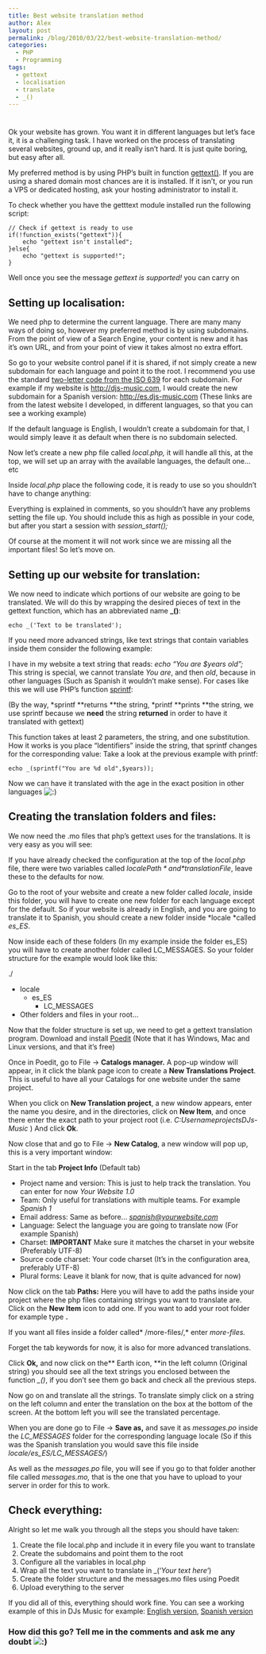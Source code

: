```yaml
---
title: Best website translation method
author: Alex
layout: post
permalink: /blog/2010/03/22/best-website-translation-method/
categories:
  - PHP
  - Programming
tags:
  - gettext
  - localisation
  - translate
  - _()
---
```

# 

Ok your website has grown. You want it in different languages but let’s face it, it is a challenging task. I have worked on the process of translating several websites, ground up, and it really isn’t hard. It is just quite boring, but easy after all.

My preferred method is by using PHP’s built in function [gettext()][1]. If you are using a shared domain most chances are it is installed. If it isn’t, or you run a VPS or dedicated hosting, ask your hosting administrator to install it.

 [1]: http://php.net/manual/en/book.gettext.php

To check whether you have the getttext module installed run the following script:

    // Check if gettext is ready to use
    if(!function_exists("gettext")){
        echo "gettext isn't installed";
    }else{
        echo "gettext is supported!";
    }

Well once you see the message *gettext is supported!* you can carry on

## Setting up localisation:

We need php to determine the current language. There are many many ways of doing so, however my preferred method is by using subdomains. From the point of view of a Search Engine, your content is new and it has it’s own URL, and from your point of view it takes almost no extra effort.

So go to your website control panel if it is shared, if not simply create a new subdomain for each language and point it to the root. I recommend you use the standard [two-letter code from the ISO 639][2] for each subdomain. For example if my website is http://djs-music.com, I would create the new subdomain for a Spanish version: http://es.djs-music.com (These links are from the latest website I developed, in different languages, so that you can see a working example)

 [2]: http://urbanoalvarez.es/blog/2008/03/17/iso-639-2-letter-codes/

If the default language is English, I wouldn’t create a subdomain for that, I would simply leave it as default when there is no subdomain selected.

Now let’s create a new php file called *local.php,* it will handle all this, at the top, we will set up an array with the available languages, the default one… etc

Inside *local.php* place the following code, it is ready to use so you shouldn’t have to change anything:

    

Everything is explained in comments, so you shouldn’t have any problems setting the file up. You should include this as high as possible in your code, but after you start a session with *session_start();*

Of course at the moment it will not work since we are missing all the important files! So let’s move on.

## Setting up our website for translation:

We now need to indicate which portions of our website are going to be translated. We will do this by wrapping the desired pieces of text in the gettext function, which has an abbreviated name **_()**:

    echo _('Text to be translated');

If you need more advanced strings, like text strings that contain variables inside them consider the following example:

I have in my website a text string that reads: *echo “You are $years old”;* This string is special, we cannot translate *You are*, and then *old*, because in other languages (Such as Spanish it wouldn’t make sense). For cases like this we will use PHP’s function [sprintf][3]:

 [3]: http://php.net/manual/en/function.sprintf.php

(By the way, *sprintf **returns **the string, *printf **prints **the string, we use sprintf because we **need** the string **returned** in order to have it translated with gettext)

This function takes at least 2 parameters, the string, and one substitution. How it works is you place “Identifiers” inside the string, that sprintf changes for the corresponding value: Take a look at the previous example with printf:

    echo _(sprintf("You are %d old",$years));

Now we can have it translated with the age in the exact position in other languages ![:)][4] 

 [4]: http://urbanoalvarez.es/blog/wp-includes/images/smilies/icon_smile.gif

## Creating the translation folders and files:

We now need the .mo files that php’s gettext uses for the translations. It is very easy as you will see:

If you have already checked the configuration at the top of the *local.php* file, there were two variables called *$localePath* and *$translationFile*, leave these to the defaults for now.

Go to the root of your website and create a new folder called *locale*, inside this folder, you will have to create one new folder for each language except for the default. So if your website is already in English, and you are going to translate it to Spanish, you should create a new folder inside *locale *called *es_ES*.

Now inside each of these folders (In my example inside the folder es\_ES) you will have to create another folder called LC\_MESSAGES. So your folder structure for the example would look like this:

./

*   locale 
    *   es_ES 
        *   LC_MESSAGES
*   Other folders and files in your root…

Now that the folder structure is set up, we need to get a gettext translation program. Download and install [Poedit][5] (Note that it has Windows, Mac and Linux versions, and that it’s free)

 [5]: http://www.poedit.net/download.php

Once in Poedit, go to File -> **Catalogs manager.** A pop-up window will appear, in it click the blank page icon to create a **New Translations Project**. This is useful to have all your Catalogs for one website under the same project.

When you click on **New Translation project**, a new window appears, enter the name you desire, and in the directories, click on **New Item**, and once there enter the exact path to your project root (i.e. *C:UsernameprojectsDJs-Music* ) And click **Ok**.

Now close that and go to File -> **New Catalog**, a new window will pop up, this is a very important window:

Start in the tab **Project Info** (Default tab)

*   Project name and version: This is just to help track the translation. You can enter for now *Your Website 1.0*
*   Team: Only useful for translations with multiple teams. For example *Spanish 1*
*   Email address: Same as before… *spanish@yourwebsite.com*
*   Language: Select the language you are going to translate now (For example Spanish)
*   Charset: **IMPORTANT** Make sure it matches the charset in your website (Preferably UTF-8)
*   Source code charset: Your code charset (It’s in the configuration area, preferably UTF-8)
*   Plural forms: Leave it blank for now, that is quite advanced for now)

Now click on the tab **Paths:** Here you will have to add the paths inside your project where the php files containing strings you want to translate are. Click on the **New Item** icon to add one. If you want to add your root folder for example type **.**

If you want all files inside a folder called* /more-files/,* enter *more-files.*

Forget the tab keywords for now, it is also for more advanced translations.

Click **Ok,** and now click on the** Earth icon, **in the left column (Original string) you should see all the text strings you enclosed between the function *_()*, if you don’t see them go back and check all the previous steps.

Now go on and translate all the strings. To translate simply click on a string on the left column and enter the translation on the box at the bottom of the screen. At the bottom left you will see the translated percentage.

When you are done go to File -> **Save as,** and save it as *messages.po* inside the *LC_MESSAGES* folder for the corresponding language locale (So if this was the Spanish translation you would save this file inside *locale/es\_ES/LC\_MESSAGES/*)

As well as the *messages.po* file, you will see if you go to that folder another file called *messages.mo,* that is the one that you have to upload to your server in order for this to work.

## Check everything:

Alright so let me walk you through all the steps you should have taken:

1.  Create the file local.php and include it in every file you want to translate
2.  Create the subdomains and point them to the root
3.  Configure all the variables in local.php
4.  Wrap all the text you want to translate in _(‘*Your text here*‘)
5.  Create the folder structure and the messages.mo files using Poedit
6.  Upload everything to the server

If you did all of this, everything should work fine. You can see a working example of this in DJs Music for example: [English version][6], [Spanish version][7]

 [6]: http://djs-music.com
 [7]: http://es.djs-music.com

### How did this go? Tell me in the comments and ask me any doubt ![:)][4]